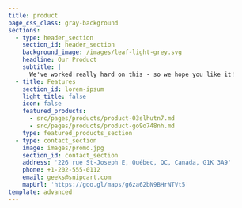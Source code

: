 ```yaml
---
title: product
page_css_class: gray-background
sections:
  - type: header_section
    section_id: header_section
    background_image: /images/leaf-light-grey.svg
    headline: Our Product
    subtitle: |
      We've worked really hard on this - so we hope you like it!
  - title: Features
    section_id: lorem-ipsum
    light_title: false
    icon: false
    featured_products:
      - src/pages/products/product-03slhutn7.md
      - src/pages/products/product-go9o748nh.md
    type: featured_products_section
  - type: contact_section
    image: images/promo.jpg
    section_id: contact_section
    address: '226 rue St-Joseph E, Québec, QC, Canada, G1K 3A9'
    phone: +1-202-555-0112
    email: geeks@snipcart.com
    mapUrl: 'https://goo.gl/maps/g6za62bN9BHrNTVt5'
template: advanced
---
```

